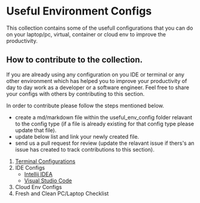 # Useful Environment Configs

This collection contains some of the usefull configurations that you can do on your laptop/pc, virtual, container or cloud env to improve the productivity.

## How to contribute to the collection.
If you are already using any configuration on you IDE or terminal or any other environment which has helped you to improve your productivity of day to day work as a developer or a software engineer. Feel free to share your configs with others by contributing to this section.

In order to contribute please follow the steps mentioned below.
- create a md/markdown file within the useful_env_config folder relavant to the config type (if a file is already existing for that config type please update that file).
- update below list and link your newly created file.
- send us a pull request for review (update the relavant issue if thers's an issue has created to track contributions to this section).

1. [Terminal Configurations](terminal_configs.md)
2. IDE Configs
   - [Intellij IDEA]()
   - [Visual Studio Code]()
3. Cloud Env Configs
4. Fresh and Clean PC/Laptop Checklist

